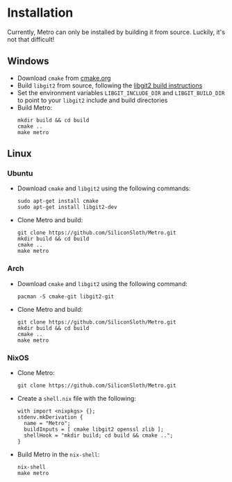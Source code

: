# Installation

Currently, Metro can only be installed by building it from source. Luckily, it's not that difficult!

## Windows

- Download `cmake` from [cmake.org](https://cmake.org/download/)
- Build `libgit2` from source, following the [libgit2 build instructions](https://github.com/libgit2/libgit2#building)
- Set the environment variables `LIBGIT_INCLUDE_DIR` and `LIBGIT_BUILD_DIR` to point to your `libgit2` include and build directories
- Build Metro:
  ```
  mkdir build && cd build
  cmake ..
  make metro
  ```

## Linux
### Ubuntu

- Download `cmake` and `libgit2` using the following commands:
  ```
  sudo apt-get install cmake
  sudo apt-get install libgit2-dev
  ```
- Clone Metro and build:
  ```
  git clone https://github.com/SiliconSloth/Metro.git
  mkdir build && cd build
  cmake ..
  make metro
  ```

### Arch

- Download `cmake` and `libgit2` using the following command:
  ```
  pacman -S cmake-git libgit2-git
  ```
- Clone Metro and build: 
  ```
  git clone https://github.com/SiliconSloth/Metro.git
  mkdir build && cd build
  cmake ..
  make metro
  ```

### NixOS

- Clone Metro:
  ```
  git clone https://github.com/SiliconSloth/Metro.git
  ```
- Create a `shell.nix` file with the following:
  ```
  with import <nixpkgs> {};
  stdenv.mkDerivation {
    name = "Metro";
    buildInputs = [ cmake libgit2 openssl zlib ];
    shellHook = "mkdir build; cd build && cmake ..";
  } 
  ```
- Build Metro in the `nix-shell`:
  ```
  nix-shell
  make metro
  ```

